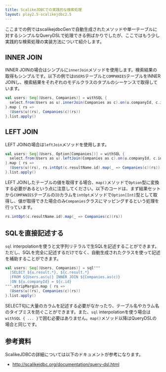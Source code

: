 ```yaml
---
title: ScalikeJDBCでの実践的な検索処理
layout: play2.5-scalikejdbc2.5
---
```


ここまでの例ではscalikejdbcGenで自動生成されたメソッドや単一テーブルに対するシンプルなQueryDSLで処理できる例ばかりでしたが、ここではもう少し実践的な検索処理の実装方法について紹介します。

## INNER JOIN

INNER JOINの場合はシンプルに`innerJoin`メソッドを使用します。検索結果の取得もシンプルです。以下の例では`USERS`テーブルと`COMPANIES`テーブルをINNER JOINし、検索結果をそれぞれのモデルクラスのタプルのシーケンスで取得しています。

```scala
val users: Seq[(Users, Companies)] = withSQL {
  select.from(Users as u).innerJoin(Companies as c).on(u.companyId, c.id)
}.map { rs =>
  (Users(u)(rs), Companies(c)(rs))
}.list.apply()
```

## LEFT JOIN

LEFT JOINの場合は`leftJoin`メソッドを使用します。

```scala
val users: Seq[(Users, Option[Companies])] = withSQL {
  select.from(Users as u).leftJoin(Companies as c).on(u.companyId, c.id)
}.map { rs =>
  (Users(u)(rs), rs.intOpt(c.resultName.id).map(_ => Companies(c)(rs)))
}.list.apply()
```

LEFT JOINしたテーブルの値を取得する場合、`map()`メソッドで`Option`型に変換する必要があるという点に注意してください。以下のコードは、まず結果セットから`COMPANIES`テーブルの`ID`カラムを`intOpt`メソッドで`Option[Int]`型として取得し、値が取得できた場合のみ`Companies`クラスにマッピングするという処理を行っています。

```scala
rs.intOpt(c.resultName.id).map(_ => Companies(c)(rs))
```

## SQLを直接記述する

`sql` interpolationを使うと文字列リテラルで生SQLを記述することができます。ただし、SQLを完全に記述するだけでなく、自動生成されたクラスを使って記述を補助することができます。

```scala
val users: Seq[(Users, Companies)] = sql"""
  |SELECT ${u.result.*}, ${c.result.*}
  |FROM ${Users.as(u)} INNER JOIN ${Companies.as(c)}
  |ON ${u.companyId} = ${c.id}
""".stripMargin.map { rs =>
  (Users(u)(rs), Companies(c)(rs))
}.list.apply()
```

SELECT句に大量のカラムを記述する必要がなかったり、テーブル名やカラム名のタイプミスを防ぐことができます。また、`sql` interpolationを使う場合は`withSQL { ... }`で囲む必要はありません。`map()`メソッド以降はQueryDSLの場合と同じです。

## 参考資料

ScalikeJDBCの詳細については以下のドキュメントが参考になります。

- http://scalikejdbc.org/documentation/query-dsl.html
